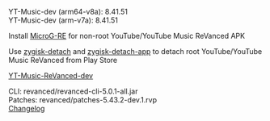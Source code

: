 YT-Music-dev (arm64-v8a): 8.41.51  
YT-Music-dev (arm-v7a): 8.41.51  

Install [MicroG-RE](https://github.com/WSTxda/MicroG-RE/releases) for non-root YouTube/YouTube Music ReVanced APK  

Use [zygisk-detach](https://github.com/j-hc/zygisk-detach) and [zygisk-detach-app](https://github.com/j-hc/zygisk-detach-app/releases) to detach root YouTube/YouTube Music ReVanced from Play Store  

[YT-Music-ReVanced-dev](https://github.com/IGOR3K99/YT-Music-ReVanced-dev)
  
CLI: revanced/revanced-cli-5.0.1-all.jar  
Patches: revanced/patches-5.43.2-dev.1.rvp  
[Changelog](https://github.com/revanced/revanced-patches/releases/tag/v5.43.2-dev.1)  
